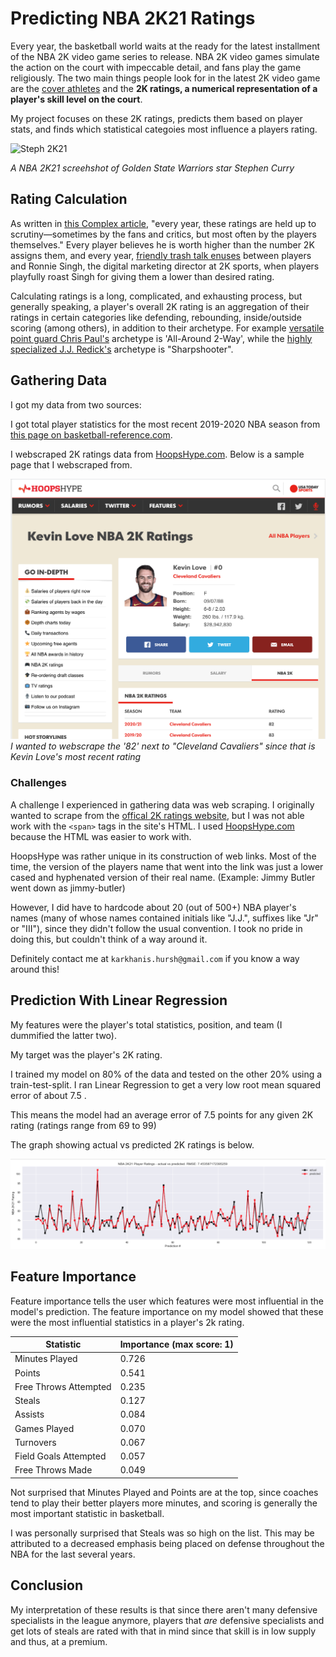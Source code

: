 # Predicting NBA 2K21 Ratings

Every year, the basketball world waits at the ready for the latest installment of the NBA 2K video game series to release. NBA 2K video games simulate the action on the court with impeccable detail, and fans play the game religiously. The two main things people look for in the latest 2K video game are the [cover athletes](https://www.nba.com/news/nba-2k21-cover-athletes-lillard-zion) and the **2K ratings, a numerical representation of a player's skill level on the court**.

My project focuses on these 2K ratings, predicts them based on player stats, and finds which statistical categoies most influence a players rating.


![Steph 2K21](https://cdn.shortpixel.ai/client/q_glossy,ret_img,w_640,h_358/https://fenixbazaar.com/wp-content/uploads/2020/08/nba-2k21-steph-curry-build-3.jpg)

*A NBA 2K21 screehshot of Golden State Warriors star Stephen Curry*

## Rating Calculation

As written in [this Complex article](https://www.complex.com/sports/2017/10/how-nba-2k-determines-player-rankings), "every year, these ratings are held up to scrutiny—sometimes by the fans and critics, but most often by the players themselves." Every player believes he is worth higher than the number 2K assigns them, and every year, [friendly trash talk enuses](https://www.si.com/nba/2017/08/04/john-wall-twitter-fight-ronnie-nba-2k-rating-salt) between players and Ronnie Singh, the digital marketing director at 2K sports, when players playfully roast Singh for giving them a lower than desired rating.

Calculating ratings is a long, complicated, and exhausting process, but generally speaking, a player's overall 2K rating is an aggregation of their ratings in certain categories like defending, rebounding, inside/outside scoring (among others), in addition to their archetype. For example [versatile point guard Chris Paul's](https://www.2kratings.com/chris-paul) archetype is 'All-Around 2-Way', while the [highly specialized J.J. Redick's](https://www.2kratings.com/jj-redick) archetype is "Sharpshooter".

## Gathering Data

I got my data from two sources:

I got total player statistics for the most recent 2019-2020 NBA season from [this page on basketball-reference.com](https://www.basketball-reference.com/leagues/NBA_2020_totals.html).

I webscraped 2K ratings data from [HoopsHype.com](https://hoopshype.com/). Below is a sample page that I webscraped from. 

![Kevin Love HoopsHype 2k Ratings Page](images/k_love_screenshot.png)
*I wanted to webscrape the '82' next to "Cleveland Cavaliers" since that is Kevin Love's most recent rating*

### Challenges

A challenge I experienced in gathering data was web scraping. I originally wanted to scrape from the [offical 2K ratings website](https://www.2kratings.com/), but I was not able work with the `<span>` tags in the site's HTML. I used [HoopsHype.com](https://hoopshype.com/) because the HTML was easier to work with. 

HoopsHype was rather unique in its construction of web links. Most of the time, the version of the players name that went into the link was just a lower cased and hyphenated version of their real name. (Example: Jimmy Butler went down as jimmy-butler)

However, I did have to hardcode about 20 (out of 500+) NBA player's names (many of whose names contained initials like "J.J.", suffixes like "Jr" or "III"), since they didn't follow the usual convention. I took no pride in doing this, but couldn't think of a way around it. 

Definitely contact me at `karkhanis.hursh@gmail.com` if you know a way around this!


## Prediction With Linear Regression

My features were the player's total statistics, position, and team (I dummified the latter two). 

My target was the player's 2K rating. 

I trained my model on 80% of the data and tested on the other 20% using a train-test-split. I ran Linear Regression to get a very low root mean squared error of about 7.5 . 

This means the model had an average error of 7.5 points for any given 2K rating (ratings range from 69 to 99)

The graph showing actual vs predicted 2K ratings is below.

![results](graphs/results.png)

## Feature Importance

Feature importance tells the user which features were most influential in the model's prediction. The feature importance on my model showed that these were the most influential statistics in a player's 2k rating. 

Statistic | Importance (max score: 1)
------------ | -------------
Minutes Played | 0.726
Points | 0.541
Free Throws Attempted | 0.235
Steals | 0.127
Assists | 0.084
Games Played  | 0.070
Turnovers | 0.067
Field Goals Attempted | 0.057
Free Throws Made | 0.049

Not surprised that Minutes Played and Points are at the top, since coaches tend to play their better players more minutes, and scoring is generally the most important statistic in basketball. 

I was personally surprised that Steals was so high on the list. This may be attributed to a decreased emphasis being placed on defense throughout the NBA for the last several years.

## Conclusion

My interpretation of these results is that since there aren't many defensive specialists in the league anymore, players that *are* defensive specialists and get lots of steals are rated with that in mind since that skill is in low supply and thus, at a premium.











